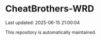 # CheatBrothers-WRD

Last updated: 2025-06-15 21:00:04

This repository is automatically maintained.
